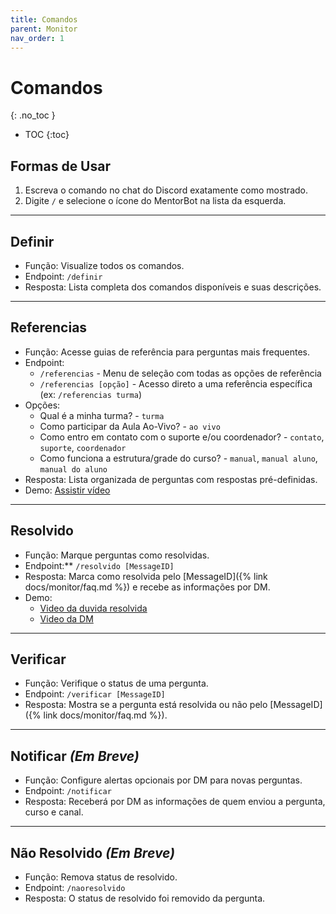 ```yaml
---
title: Comandos
parent: Monitor
nav_order: 1
---
```


# Comandos
{: .no_toc }

- TOC
{:toc}

## Formas de Usar
1. Escreva o comando no chat do Discord exatamente como mostrado.
2. Digite `/` e selecione o ícone do MentorBot na lista da esquerda.

---

## Definir

- Função: Visualize todos os comandos.
- Endpoint: `/definir`
- Resposta: Lista completa dos comandos disponíveis e suas descrições.

---

## Referencias

- Função: Acesse guias de referência para perguntas mais frequentes.
- Endpoint:
  - `/referencias` - Menu de seleção com todas as opções de referência
  - `/referencias [opção]` - Acesso direto a uma referência específica (ex: `/referencias turma`)
- Opções:
  - Qual é a minha turma? - `turma`
  - Como participar da Aula Ao-Vivo? - `ao vivo`
  - Como entro em contato com o suporte e/ou coordenador? - `contato`, `suporte`, `coordenador`
  - Como funciona a estrutura/grade do curso? - `manual`, `manual aluno`, `manual do aluno`
- Resposta: Lista organizada de perguntas com respostas pré-definidas.
- Demo: [Assistir vídeo](https://github.com/user-attachments/assets/7ba8b9b0-cf56-4fab-b432-ef837c32e84b)

---

## Resolvido

- Função: Marque perguntas como resolvidas.
- Endpoint:** `/resolvido [MessageID]`
- Resposta: Marca como resolvida pelo [MessageID]({% link docs/monitor/faq.md %}) e recebe as informações por DM.
- Demo:
  - [Video da duvida resolvida](https://github.com/user-attachments/assets/47dde7e6-a77f-40d0-8000-ecd5fca8748e)
  - [Video da DM](https://github.com/user-attachments/assets/0614055b-5e12-49de-aa7a-32d96d48f476)

---

## Verificar

- Função: Verifique o status de uma pergunta.
- Endpoint: `/verificar [MessageID]`
- Resposta: Mostra se a pergunta está resolvida ou não pelo [MessageID]({% link docs/monitor/faq.md %}).

---

## Notificar _(Em Breve)_

- Função: Configure alertas opcionais por DM para novas perguntas.
- Endpoint: `/notificar`
- Resposta: Receberá por DM as informações de quem enviou a pergunta, curso e canal.

---

## Não Resolvido _(Em Breve)_

- Função: Remova status de resolvido.
- Endpoint: `/naoresolvido`
- Resposta: O status de resolvido foi removido da pergunta.
